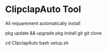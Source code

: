 # ClipclapAuto Tool

All requarement automatically install 

pkg update && upgrade
pkg install git
git clone 

cd ClipclapAuto
bash setup.sh
